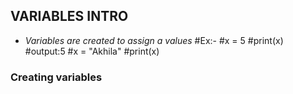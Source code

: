 ## VARIABLES INTRO
- *Variables are created to assign a values*
#Ex:-
#x = 5
#print(x) #output:5
#x = "Akhila"
#print(x)
### Creating variables

 
